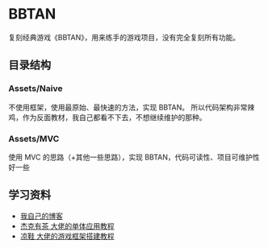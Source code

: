 # BBTAN

复刻经典游戏《BBTAN》，用来练手的游戏项目，没有完全复刻所有功能。

## 目录结构

### Assets/Naive

不使用框架，使用最原始、最快速的方法，实现 BBTAN。
所以代码架构非常辣鸡，作为反面教材，我自己都看不下去，不想继续维护的那种。

### Assets/MVC

使用 MVC 的思路（+其他一些思路），实现 BBTAN，代码可读性、项目可维护性好一些

## 学习资料

- [我自己的博客](https://discretetom.github.io/posts/game-client-architecture/)
- [杰克有茶 大佬的单体应用教程](https://www.bilibili.com/video/BV1JB4y1S7hk)
- [凉鞋 大佬的游戏框架搭建教程](https://www.bilibili.com/video/BV1vg411g7Fn)
